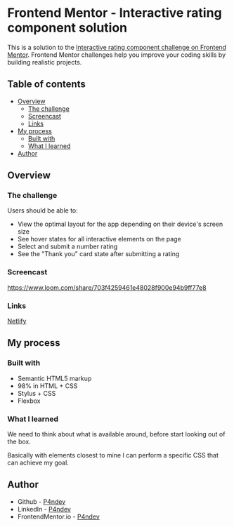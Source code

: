 # Frontend Mentor - Interactive rating component solution

This is a solution to the [Interactive rating component challenge on Frontend Mentor](https://www.frontendmentor.io/challenges/interactive-rating-component-koxpeBUmI). Frontend Mentor challenges help you improve your coding skills by building realistic projects. 

## Table of contents

- [Overview](#overview)
  - [The challenge](#the-challenge)
  - [Screencast](#screenshot)
  - [Links](#links)
- [My process](#my-process)
  - [Built with](#built-with)
  - [What I learned](#what-i-learned)
- [Author](#author)

## Overview

### The challenge

Users should be able to:

- View the optimal layout for the app depending on their device's screen size
- See hover states for all interactive elements on the page
- Select and submit a number rating
- See the "Thank you" card state after submitting a rating

### Screencast

https://www.loom.com/share/703f4259461e48028f900e94b9ff77e8

### Links

[Netlify](https://legendary-gingersnap-26434b.netlify.app)

## My process

### Built with

- Semantic HTML5 markup
- 98% in HTML + CSS
- Stylus + CSS
- Flexbox

### What I learned

We need to think about what is available around, before start looking out of the box.

Basically with elements closest to mine I can perform a specific CSS that can achieve my goal.

## Author

- Github - [P4ndev](https://github.com/p4ndev)
- LinkedIn - [P4ndev](https://www.linkedin.com/in/p4ndev)
- FrontendMentor.io - [P4ndev](https://www.frontendmentor.io/profile/p4ndev)
